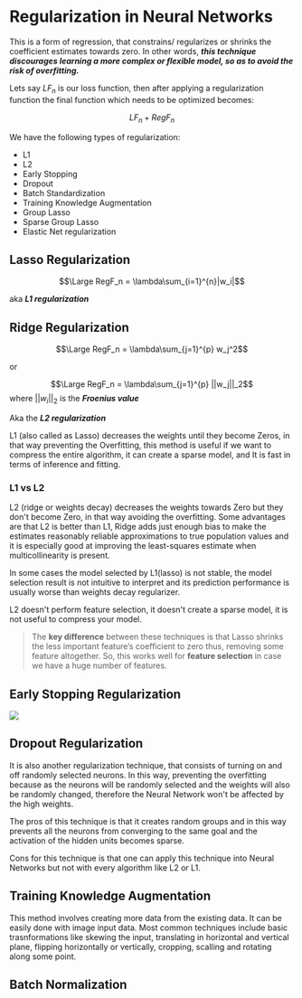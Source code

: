 # Regularization in Neural Networks

This is a form of regression, that constrains/ regularizes or shrinks the coefficient estimates towards zero. In other words, ***this technique discourages learning a more complex or flexible model, so as to avoid the risk of overfitting.***

Lets say $LF_n$  is our loss function, then after applying a regularization function the final function which needs to be optimized becomes: 

$$LF_n + RegF_n$$

We have the following types of regularization:

- L1
- L2
- Early Stopping
- Dropout
- Batch Standardization
- Training Knowledge Augmentation
- Group Lasso
- Sparse Group Lasso
- Elastic Net regularization



## Lasso Regularization

$$\Large RegF_n = \lambda\sum_{i=1}^{n}|w_i|$$

aka ***L1 regularization***



## Ridge Regularization

$$\Large RegF_n = \lambda\sum_{j=1}^{p} w_j^2$$

or

$$\Large RegF_n = \lambda\sum_{j=1}^{p} ||w_j||_2$$ where $||w_i||_2$ is the ***Froenius value*** 

Aka the ***L2 regularization***

L1 (also called as Lasso) decreases the weights until they become Zeros, in that way preventing the Overfitting, this method is useful if we want to compress the entire algorithm, it can create a sparse model, and It is fast in terms of inference and fitting.

### L1 vs L2

L2 (ridge or weights decay) decreases the weights towards Zero but they don't become Zero, in that way avoiding the overfitting. Some advantages are that L2 is better than L1, Ridge adds just enough bias to make the estimates reasonably reliable approximations to true population values and it is especially good at improving the least-squares estimate when multicollinearity is present. 

In some cases the model selected by L1(lasso) is not stable, the model selection result is not intuitive to interpret and its prediction performance is usually worse than weights decay regularizer.

L2 doesn't perform feature selection, it doesn't create a sparse model, it is not useful to compress your model.

> The **key difference** between these techniques is that Lasso shrinks the less important feature’s coefficient to zero thus, removing some feature altogether. So, this works well for **feature selection** in case we have a huge number of features.



## Early Stopping Regularization

<img src='../assets/early_stopping.png' />





## Dropout Regularization

It is also another regularization technique, that consists of turning on and off randomly selected neurons. In this way, preventing the overfitting because as the neurons will be randomly selected and the weights will also be randomly changed, therefore the Neural Network won't be affected by the high weights.

The pros of this technique is that it creates random groups and in this way prevents all the neurons from converging to the same goal and the activation of the hidden units becomes sparse.

 Cons for this technique is that one can apply this technique into Neural Networks but not with every algorithm like L2 or L1.



## Training Knowledge Augmentation

This method involves creating more data from the existing data. It can be easily done with image input data. Most common techniques include basic trasnformations like skewing the input, translating in horizontal and vertical plane, flipping horizontally or vertically, cropping, scalling and rotating along some point.



## Batch Normalization

 